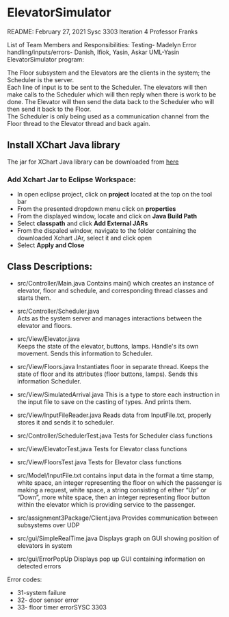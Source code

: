 # ElevatorSimulator
README:
February 27, 2021
Sysc 3303 Iteration 4
Professor Franks

List of Team Members and Responsibilities:
Testing- Madelyn
Error handling/inputs/errors- Danish, Ifiok, Yasin, Askar
UML-Yasin
ElevatorSimulator program:

The Floor subsystem and the Elevators are the clients in the system; the Scheduler is the server.  
Each line of input is to be sent to the Scheduler. The elevators will then make calls to the Scheduler which will then reply when there is work to be done.
The Elevator will then send the data back to the Scheduler who will then send it back to the Floor.   
The Scheduler is only being used as a communication channel from the Floor thread to the Elevator thread and back again.   

## Install XChart Java library
The jar for XChart Java library can be downloaded from [here](https://knowm.org/open-source/xchart/xchart-change-log/)
### Add Xchart Jar to Eclipse Workspace:
- In open eclipse project, click on **project** located at the top on the tool bar 
- From the presented dropdown menu click on **properties**
- From the displayed window, locate and click on **Java Build Path**
- Select **classpath** and click **Add External JARs**
- From the dispaled window, navigate to the folder containing the downloaded Xchart JAr, select it and click open
- Select **Apply and Close**

## Class Descriptions:

- src/Controller/Main.java
	Contains main() which creates an instance of elevator, floor and schedule, and corresponding thread classes 
	and starts them.

- src/Controller/Scheduler.java 	
	Acts as the system server and manages interactions between the elevator and floors.
	
- src/View/Elevator.java 	
	Keeps the state of the elevator, buttons, lamps. Handle's its own movement. Sends this information to Scheduler. 

- src/View/Floors.java 
	Instantiates floor in separate thread. Keeps the state of floor and its attributes (floor buttons, lamps). Sends this	
	information Scheduler.

- src/View/SimulatedArrival.java
	This is a type to store each instruction in the input file to save on the casting of types. And prints them.

- src/View/InputFileReader.java
	Reads data from InputFile.txt, properly stores it and sends it to scheduler.

- src/Controller/SchedulerTest.java
	Tests for Scheduler class functions	

- src/View/ElevatorTest.java
	Tests for Elevator class functions

- src/View/FloorsTest.java
	Tests for Elevator class functions

- src/Model/InputFile.txt
	contains input data in the format a time stamp, white space, an integer representing the floor on which the passenger 
	is making a request, white space, a string consisting of either “Up” or “Down”, more white space, then an integer 
	representing floor button  within  the  elevator  which  is  providing  service  to  the  passenger.

- src/assignment3Package/Client.java
	Provides communication between subsystems over UDP

- src/gui/SimpleRealTime.java
	Displays graph on GUI showing position of elevators in system

- src/gui/ErrorPopUp
	Displays pop up  GUI containing information on detected errors

Error codes:
- 31-system failure
- 32- door sensor error
- 33- floor timer errorSYSC 3303
